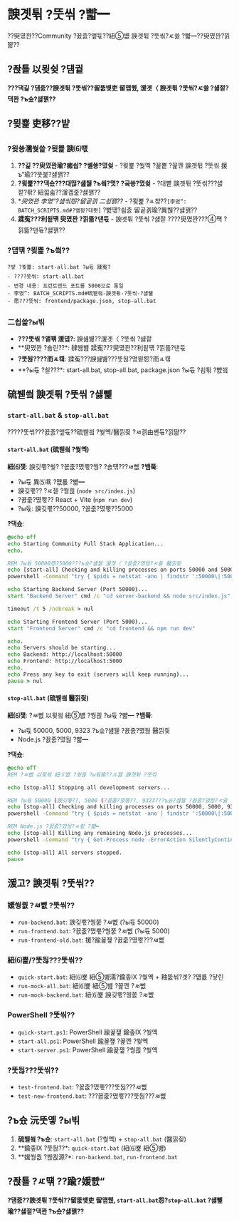 ﻿# 諛곗튂 ?뚯씪 ?뺣━

??臾몄꽌??Community ?꾨줈?앺듃??紐⑤뱺 諛곗튂 ?뚯씪?ㅼ쓣 ?뺣━??臾몄꽌?낅땲??

## ?좑툘 以묒슂 ?덈궡
**???댁긽 ?덈줈??諛곗튂 ?뚯씪??留뚮뱾吏 留먭퀬, 湲곗〈 諛곗튂 ?뚯씪?ㅼ쓣 ?섏젙?댁꽌 ?ъ슜?섏꽭??**

## ?묒뾽 吏移??뱥

### ?욎쑝濡쒖쓽 ?묒뾽 諛⑹떇
1. **??긽 ??臾몄꽌瑜?癒쇱? ?쎌쑝?몄슂** - ?묒뾽 ?쒖옉 ?꾩뿉 ?꾩껜 諛곗튂 ?뚯씪 援ъ“瑜??뚯븙?섏꽭??
2. **?묒뾽???댁슜???대떦?섎뒗 ?ъ씤?몃? ?곸쑝?몄슂** - ?대뼡 諛곗튂 ?뚯씪???섏젙?좎? 紐낇솗??湲곕줉?섏꽭??
3. **臾몄꽌 李몄“?섎씪怨?留곹겕 二쇱꽭??* - ?묒뾽 ?ㅻ챸??`[李몄“: BATCH_SCRIPTS.md#?뱀뀡?대쫫]` ?뺤떇?쇰줈 留곹겕瑜?異붽??섏꽭??
4. **蹂寃???利됱떆 臾몄꽌 ?낅뜲?댄듃** - 諛곗튂 ?뚯씪 ?섏젙 ????臾몄꽌???④퍡 ?낅뜲?댄듃?섏꽭??

### ?덉떆 ?묒뾽 ?ъ씤??
```
?뱧 ?묒뾽: start-all.bat ?ы듃 蹂寃?
- ????뚯씪: start-all.bat
- 변경 내용: 프런트엔드 포트를 5000으로 통일
- 李몄“: BATCH_SCRIPTS.md#硫붿씤-諛곗튂-?뚯씪-?섏뼱
- 愿???뚯씪: frontend/package.json, stop-all.bat
```

### 二쇱쓽?ы빆
- **???뚯씪 ?앹꽦 湲덉?**: 諛섎뱶??湲곗〈 ?뚯씪 ?섏젙
- **臾몄꽌 ?숆린??*: 肄붾뱶 蹂寃???臾몄꽌??利됱떆 ?낅뜲?댄듃
- **?뚯뒪????而ㅻ컠**: 蹂寃???諛섎뱶???뚯뒪?명븯怨?而ㅻ컠
- **?ы듃 ?쇨???*: start-all.bat, stop-all.bat, package.json ?ы듃 ?쇱튂 ?뺤씤

## 硫붿씤 諛곗튂 ?뚯씪 ?섏뼱

### `start-all.bat` & `stop-all.bat`
?????뚯씪???꾨줈?앺듃??硫붿씤 ?쒖옉/醫낅즺 ?ㅽ겕由쏀듃?낅땲??

#### `start-all.bat` (硫붿씤 ?쒖옉)
**紐⑹쟻**: 諛깆뿏?쒖? ?꾨줎?몄뿏?쒕? ?숈떆???ㅽ뻾
**?뱀쭠**:
- ?ы듃 異⑸룎 ?먮룞 ?뺣━
- 諛깆뿏?? ?ㅼ젣 ?쒕쾭 (`node src/index.js`)
- ?꾨줎?몄뿏?? React + Vite (`npm run dev`)
- ?ы듃: 諛깆뿏??50000, ?꾨줎?몄뿏??5000

**?댁슜**:
```bat
@echo off
echo Starting Community Full Stack Application...
echo.

REM ?ы듃 50000怨?5000???ъ슜?섎뒗 湲곗〈 ?꾨줈?몄뒪?ㅼ쓣 醫낅즺
echo [start-all] Checking and killing processes on ports 50000 and 5000...
powershell -Command "try { $pids = netstat -ano | findstr ':50000\|:5000' | ForEach-Object { $_.Split()[-1] } | Sort-Object -Unique; foreach ($pid in $pids) { if ($pid -and $pid -ne 0) { taskkill /PID $pid /F 2>$null } } } catch {}"

echo Starting Backend Server (Port 50000)...
start "Backend Server" cmd /c "cd server-backend && node src/index.js"

timeout /t 5 /nobreak > nul

echo Starting Frontend Server (Port 5000)...
start "Frontend Server" cmd /c "cd frontend && npm run dev"

echo.
echo Servers should be starting...
echo Backend: http://localhost:50000
echo Frontend: http://localhost:5000
echo.
echo Press any key to exit (servers will keep running)...
pause > nul
```

#### `stop-all.bat` (硫붿씤 醫낅즺)
**紐⑹쟻**: ?ㅽ뻾 以묒씤 紐⑤뱺 ?쒕쾭 ?ы듃 ?뺣━
**?뱀쭠**:
- ?ы듃 50000, 5000, 9323 ?ъ슜?섎뒗 ?꾨줈?몄뒪 醫낅즺
- Node.js ?꾨줈?몄뒪 ?뺣━

**?댁슜**:
```bat
@echo off
REM ?ㅽ뻾 以묒씤 紐⑤뱺 ?쒕쾭 ?ы듃瑜??ル뒗 諛곗튂 ?뚯씪

echo [stop-all] Stopping all development servers...

REM ?ы듃 50000 (諛깆뿏??, 5000 (?꾨줎?몄뿏??, 9323???ъ슜?섎뒗 ?꾨줈?몄뒪?ㅼ쓣 醫낅즺
echo [stop-all] Checking and killing processes on ports 50000, 5000, 9323...
powershell -Command "try { $pids = netstat -ano | findstr ':50000\|:5000\|:9323' | ForEach-Object { $_.Split()[-1] } | Sort-Object -Unique; foreach ($pid in $pids) { if ($pid -and $pid -ne 0) { taskkill /PID $pid /F 2>$null; Write-Host \"[stop-all] Killed process $pid\" } } } catch {}"

REM Node.js ?꾨줈?몄뒪?ㅻ룄 ?뺣━
echo [stop-all] Killing any remaining Node.js processes...
powershell -Command "try { Get-Process node -ErrorAction SilentlyContinue | Stop-Process -Force; Write-Host '[stop-all] Killed Node.js processes' } catch {}"

echo [stop-all] All servers stopped.
pause
```

## 湲고? 諛곗튂 ?뚯씪??

### 媛쒕퀎 ?ㅽ뻾 ?뚯씪??
- `run-backend.bat`: 諛깆뿏?쒕쭔 ?ㅽ뻾 (?ы듃 50000)
- `run-frontend.bat`: ?꾨줎?몄뿏?쒕쭔 ?ㅽ뻾 (?ы듃 5000)
- `run-frontend-old.bat`: 援?踰꾩쟾 ?꾨줎?몄뿏???ㅽ뻾

### 紐⑹뾽/?뚯뒪???뚯씪??
- `quick-start.bat`: 紐⑹뾽 紐⑤뱶濡?鍮좊Ⅸ ?쒖옉 + 釉뚮씪?곗? ?먮룞 ?닿린
- `run-mock-all.bat`: 紐⑹뾽 紐⑤뱶 ?꾩껜 ?ㅽ뻾
- `run-mock-backend.bat`: 紐⑹뾽 諛깆뿏?쒕쭔 ?ㅽ뻾

### PowerShell ?뚯씪??
- `quick-start.ps1`: PowerShell 踰꾩쟾 鍮좊Ⅸ ?쒖옉
- `start-all.ps1`: PowerShell 踰꾩쟾 ?꾩껜 ?쒖옉
- `start-server.ps1`: PowerShell 踰꾩쟾 ?쒕쾭 ?쒖옉

### ?뚯뒪???뚯씪??
- `test-frontend.bat`: ?꾨줎?몄뿏???뚯뒪???ㅽ뻾
- `test-new-frontend.bat`: ???꾨줎?몄뿏???뚯뒪???ㅽ뻾

## ?ъ슜 沅뚯옣 ?ы빆

1. **硫붿씤 ?ъ슜**: `start-all.bat` (?쒖옉) + `stop-all.bat` (醫낅즺)
2. **鍮좊Ⅸ ?뚯뒪??*: `quick-start.bat` (紐⑹뾽 紐⑤뱶)
3. **媛쒕퀎 ?붾쾭源?*: `run-backend.bat`, `run-frontend.bat`

## ?좑툘 ?ㅼ떆 ??踰?媛뺤“
**?덈줈??諛곗튂 ?뚯씪??留뚮뱾吏 留먭퀬, `start-all.bat`怨?`stop-all.bat` ?섏뼱瑜??섏젙?댁꽌 ?ъ슜?섏꽭??**



